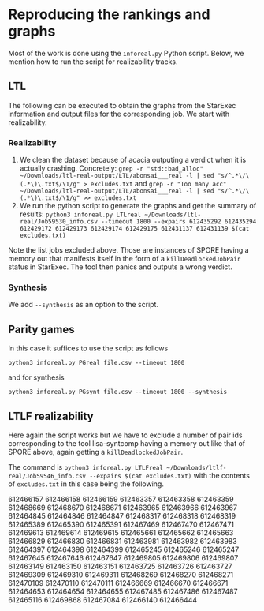 # Reproducing the rankings and graphs
Most of the work is done using the `inforeal.py` Python script. Below, we
mention how to run the script for realizability tracks.

## LTL
The following can be executed to obtain the graphs from the StarExec
information and output files for the corresponding job. We start with
realizability.

### Realizability

1. We clean the dataset because of acacia outputing a verdict when it is
   actually crashing. Concretely:
   `grep -r "std::bad_alloc" ~/Downloads/ltl-real-output/LTL/abonsai___real -l | sed "s/^.*\/\(.*\)\.txt$/\1/g" > excludes.txt`
   and
   `grep -r "Too many acc" ~/Downloads/ltl-real-output/LTL/abonsai___real -l | sed "s/^.*\/\(.*\)\.txt$/\1/g" >> excludes.txt`
2. We run the python script to generate the graphs and get the summary of
   results: 
   `python3 inforeal.py LTLreal ~/Downloads/ltl-real/Job59530_info.csv --timeout 1800 --expairs 612435292 612435294 612429172 612429173 612429174 612429175 612431137 612431139 $(cat excludes.txt)`

Note the list jobs excluded above. Those are instances of SPORE
having a memory out that manifests itself in the form of a
`killDeadlockedJobPair` status in StarExec. The tool then panics and outputs a
wrong verdict.

### Synthesis
We add `--synthesis` as an option to the script.

## Parity games
In this case it suffices to use the script as follows

`python3 inforeal.py PGreal file.csv --timeout 1800`

and for synthesis

`python3 inforeal.py PGsynt file.csv --timeout 1800 --synthesis`

## LTLF realizability
Here again the script works but we have to exclude a number of pair ids
corresponding to the tool lisa-syntcomp having a memory out like that of SPORE
above, again getting a `killDeadlockedJobPair`.

The command is `python3 inforeal.py LTLFreal ~/Downloads/ltlf-real/Job59546_info.csv --expairs $(cat excludes.txt)` with
the contents of `excludes.txt` in this case being the following.

612466157
612466158
612466159
612463357
612463358
612463359
612468669
612468670
612468671
612463965
612463966
612463967
612464845
612464846
612464847
612468317
612468318
612468319
612465389
612465390
612465391
612467469
612467470
612467471
612469613
612469614
612469615
612465661
612465662
612465663
612466829
612466830
612466831
612463981
612463982
612463983
612464397
612464398
612464399
612465245
612465246
612465247
612467645
612467646
612467647
612469805
612469806
612469807
612463149
612463150
612463151
612463725
612463726
612463727
612469309
612469310
612469311
612468269
612468270
612468271
612470109
612470110
612470111
612466669
612466670
612466671
612464653
612464654
612464655
612467485
612467486
612467487
612465116
612469868
612467084
612466140
612466444
